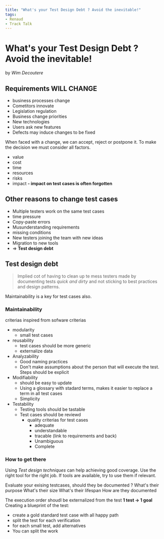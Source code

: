 ```yaml
---
title: "What's your Test Design Debt ? Avoid the inevitable!"
tags: 
- Renaud
- Track Talk
---
```


# What's your Test Design Debt ? Avoid the inevitable!
by _Wim Decoutere_

## **Requirements WILL CHANGE**
- business processes change
- Cometitors innovate
- Legislation regulation
- Business change priorities
- New technologies
- Users ask new features
- Defects may induce changes to be fixed

When faced with a change, we can accept, reject or postpone it. To make the decision we must consider all factors.
- value
- cost
- time
- resources
- risks
- impact
	**- impact on test cases is often forgotten**

## Other reasons to change test cases

- Multiple testers work on the same test cases
- time pressure
- Copy-paste errors
- Musunderstanding requirements
- missing conditions
- New testers joining the team with new ideas
- Migration to new tools
- => **Test design debt**

## Test design debt
>Implied cot of having to clean up te mess testers made by documenting tests _quick and dirty_ and not sticking to best practices and design patterns.

Maintainability is a key for test cases also.

### Maintainability
criterias inspired from sofware criterias
- modularity
	- small test cases
- reusability
	- test cases should be more generic
	- externalize data
- Analyzability
	- Good naming practices
	- Don't make assumptions about the person that will execute the test. Steps should be explicit
- Modifiability
	- should be easy to update
	- Using a glossary with stadard terms, makes it easier to replace a term in all test cases
	- Simplicity
- Testability
	- Testing tools should be tastable
	- Test cases should be reviewd
		- quality criterias for test cases
			- adequate
			- understandable
			- tracable (link to requirements and back)
			- Unambiguous
			- Complete

### How to get there
Using _Test design techniques_ can help achieving good coverage.
Use the right tool for the right job. If tools are available, try to use them if relevant.

Evaluate your exising testcases, should they be documented ?
	What's their purpose
	What's their size
	What's their lifespan 
	How are they documented

The execution order shoudl be externalized from the test
**1 test ->  1 goal**
Creating a blueprint of the test:
- create a gold standard test case with all happy path
- split the test for each verification
- for each small test, add alternatives
- You can split the work




